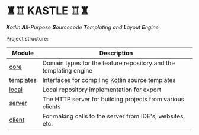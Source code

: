 # ♜♖ KASTLE ♖♜

_**K**otlin **A**ll-Purpose **S**ourcecode **T**emplating and **L**ayout **E**ngine_

Project structure:

| Module                        | Description                                                       |
|-------------------------------|-------------------------------------------------------------------|
| [core](core)                  | Domain types for the feature repository and the templating engine |
| [templates](export/templates) | Interfaces for compiling Kotlin source templates                  |
| [local](export/local)         | Local repository implementation for export                        |
| [server](server)              | The HTTP server for building projects from various clients        |
| [client](client)              | For making calls to the server from IDE's, websites, etc.         |
